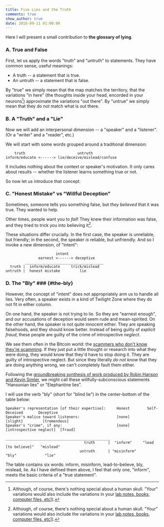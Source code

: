 ```yaml
---
title: Five Lies and the Truth
comments: true
show_author: true
date: 2018-09-11 01:00:00
---
```


Here I will present a small contribution to **the glossary of lying**.

### A. True and False

First, let us apply the words "truth" and "untruth" to statements. They have common sense, useful meanings:

* A truth -- a statement that is true.
* An untruth -- a statement that is false.

By "true" we simply mean that the map matches the territory, that the variations "in here" (the thoughts inside your head, encorded in your neurons[^n]) approximate the variations "out there". By "untrue" we simply mean that they do *not* match what is out there.

[^n]: Although, of course, there's nothing special about a human skull. "Your" variations would also include the variations in your [lab notes, books, computer files, etc](https://www.sciencedirect.com/science/article/pii/S0049237X08712047)]). 

### B. A "Truth" and a "Lie"

Now we will add an interpersonal dimension -- a "speaker" and a "listener". (Or a "writer" and a "reader", etc.)

We will start with some words grouped around a traditional dimension: 

        truth                        untruth
    inform/educate <------> lie/deceive/mislead/confuse

It includes nothing about the context or speaker's motivation. It only cares about results -- whether the listener learns something true or not.

So now let us introduce that concept.

### C. "Honest Mistake" vs "Willful Deception"

Sometimes, someone tells you something false, but *they believed* that it was true. They wanted to help.

Other times, people want you to *fail*! They knew their information was false, and they tried to trick you into believing it[^n].

These situations differ crucially. In the first case, the speaker is unreliable, but friendly; in the second, the speaker *is* reliable, but unfriendly. And so I invoke a new dimension, of "intent":

                           intent
                   earnest <------> deceptive
             ____________________________________
      truth |  inform/educate     trick/mislead
    untruth |  honest mistake         lie


[^n]: See [this joke from 30 Rock (s05e07)](http://www.30rockquotes.net/seasons/season_5/30rockquotes_brooklyn_without_limits.cfm#scene6).



### D. The "Bly" ### {#the-bly}

However, the concept of "intent" does not appropriately arm us to handle all lies. Very often, a speaker exists in a kind of Twilight Zone where they do not fit in either column.

On one hand, the speaker is not trying to lie. So they are "earnest enough", and our accusations of deception would seem rude and mean-spirited. On the other hand, the speaker is not quite innocent either. They are speaking falsehoods, and they should know better. Instead of being guilty of *explicit fraud*, these people are guilty of the crime of introspective *neglect*.

We see them often in the Bitcoin world: the [scammers who don't know they're scamming](https://soundcloud.com/bitcoinuncensored/one-coin-its-a-beautiful-day-in-our-neighborhood). If they just put a little thought or research into what they were doing, they would know that they'd have to stop doing it. They are guilty of introspective neglect. But since they literally *do not know* that they are doing anything wrong, we can't completely fault them either. 

Following the [groundbreaking synthesis of work produced by Robin Hanson and Kevin Simler](https://www.amazon.com/gp/customer-reviews/R5J2WWP40GZEO/ref=cm_cr_dp_d_rvw_ttl?ie=UTF8&ASIN=0190495995), we might call these willfully-subconscious statements "Hansonian lies" or "Elephantine lies".

I will use the verb "bly" (short for "blind lie") in the center-bottom of the table below:

                                    
    Speaker's representation [of their expertise]:     Honest        Self-Deceived       Deceptive
    Speaker's malice toward listeners:                 [none]          [slight]         [tremendous]
    Speaker's "crime", if any:                         [none]    [introspective neglect]  [fraud]
                                                    ________________________________________________
                                        truth      |  "inform"     "lead [to believe]"   "mislead"
                                      untruth      | "misinform"         "bly"             "lie"

The table contains six words: inform, misinform, lead-to-believe, bly, mislead, lie. As I have defined them above, I feel that only one, "inform", meets the basic criteria of a "true statement".